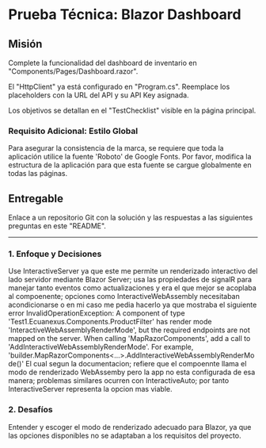 # Prueba Técnica: Blazor Dashboard

## Misión
Complete la funcionalidad del dashboard de inventario en "Components/Pages/Dashboard.razor".

El "HttpClient" ya está configurado en "Program.cs". Reemplace los placeholders con la URL del API y su API Key asignada.

Los objetivos se detallan en el "TestChecklist" visible en la página principal.

### Requisito Adicional: Estilo Global

Para asegurar la consistencia de la marca, se requiere que toda la aplicación utilice la fuente 'Roboto' de Google Fonts. Por favor, modifica la estructura de la aplicación para que esta fuente se cargue globalmente en todas las páginas.

## Entregable
Enlace a un repositorio Git con la solución y las respuestas a las siguientes preguntas en este "README".

---
### 1. Enfoque y Decisiones
Use InteractiveServer ya que este me permite un renderizado interactivo del lado servidor mediante Blazor Server;  usa las propiedades de signalR para manejar tanto eventos como actualizaciones
y era el que mejor se acoplaba al compoenente; opciones como InteractiveWebAssembly necesitaban acondicionarse o en mi caso me pedia hacerlo ya que mostraba el siguiente error
InvalidOperationException: A component of type 'Test1.Ecuanexus.Components.ProductFilter' has render mode 'InteractiveWebAssemblyRenderMode', but the required endpoints are not mapped on the server. 
When calling 'MapRazorComponents', add a call to 'AddInteractiveWebAssemblyRenderMode'. For example, 'builder.MapRazorComponents<...>.AddInteractiveWebAssemblyRenderMode()'
El cual segun la documentacion; refiere que el compoennte llama el modo de renderizado WebAssemby pero la app no esta configurada de esa manera; problemas similares ocurren con InteractiveAuto; por tanto InteractiveServer representa la opcion mas viable.


### 2. Desafíos
Entender y escoger el modo de renderizado adecuado para Blazor, ya que las opciones disponibles no se adaptaban a los requisitos del proyecto.


